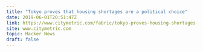 ```yaml
---
title: "Tokyo proves that housing shortages are a political choice"
date: 2019-06-01T20:51:47Z
link: https://www.citymetric.com/fabric/tokyo-proves-housing-shortages-are-political-choice-4623?utm_medium=RSS&utm_source=hune
site: www.citymetric.com
topic: Hacker News
draft: false
---
```

